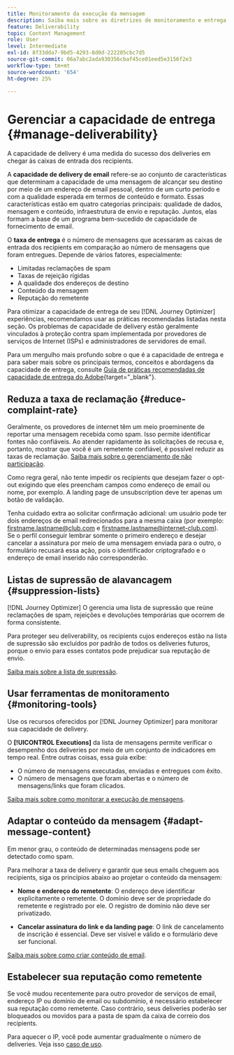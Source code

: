 ```yaml
---
title: Monitoramento da execução da mensagem
description: Saiba mais sobre as diretrizes de monitoramento e entrega
feature: Deliverability
topic: Content Management
role: User
level: Intermediate
exl-id: 8f33dda7-9bd5-4293-8d0d-222205cbc7d5
source-git-commit: 06a7abc2ada930356cbaf45ce01eed5e3156f2e3
workflow-type: tm+mt
source-wordcount: '654'
ht-degree: 25%

---
```


# Gerenciar a capacidade de entrega {#manage-deliverability}

A capacidade de delivery é uma medida do sucesso dos deliveries em chegar às caixas de entrada dos recipients.

A **capacidade de delivery de email** refere-se ao conjunto de características que determinam a capacidade de uma mensagem de alcançar seu destino por meio de um endereço de email pessoal, dentro de um curto período e com a qualidade esperada em termos de conteúdo e formato. Essas características estão em quatro categorias principais: qualidade de dados, mensagem e conteúdo, infraestrutura de envio e reputação. Juntos, elas formam a base de um programa bem-sucedido de capacidade de fornecimento de email.

O **taxa de entrega** é o número de mensagens que acessaram as caixas de entrada dos recipients em comparação ao número de mensagens que foram entregues. Depende de vários fatores, especialmente:

* Limitadas reclamações de spam
* Taxas de rejeição rígidas
* A qualidade dos endereços de destino
* Conteúdo da mensagem
* Reputação do remetente

Para otimizar a capacidade de entrega de seu [!DNL Journey Optimizer] experiências, recomendamos usar as práticas recomendadas listadas nesta seção. Os problemas de capacidade de delivery estão geralmente vinculados à proteção contra spam implementada por provedores de serviços de Internet (ISPs) e administradores de servidores de email.

Para um mergulho mais profundo sobre o que é a capacidade de entrega e para saber mais sobre os principais termos, conceitos e abordagens da capacidade de entrega, consulte [Guia de práticas recomendadas de capacidade de entrega do Adobe](https://experienceleague.adobe.com/docs/deliverability-learn/deliverability-best-practice-guide/introduction.html?lang=pt-BR){target=&quot;_blank&quot;}.

## Reduza a taxa de reclamação {#reduce-complaint-rate}

Geralmente, os provedores de internet têm um meio proeminente de reportar uma mensagem recebida como spam. Isso permite identificar fontes não confiáveis. Ao atender rapidamente às solicitações de recusa e, portanto, mostrar que você é um remetente confiável, é possível reduzir as taxas de reclamação. [Saiba mais sobre o gerenciamento de não participação](consent.md#opt-out-management).

Como regra geral, não tente impedir os recipients que desejam fazer o opt-out exigindo que eles preencham campos como endereço de email ou nome, por exemplo. A landing page de unsubscription deve ter apenas um botão de validação.

Tenha cuidado extra ao solicitar confirmação adicional: um usuário pode ter dois endereços de email redirecionados para a mesma caixa (por exemplo: firstname.lastname@club.com e firstname.lastname@internet-club.com). Se o perfil conseguir lembrar somente o primeiro endereço e desejar cancelar a assinatura por meio de uma mensagem enviada para o outro, o formulário recusará essa ação, pois o identificador criptografado e o endereço de email inserido não corresponderão.

## Listas de supressão de alavancagem {#suppression-lists}

[!DNL Journey Optimizer] O gerencia uma lista de supressão que reúne reclamações de spam, rejeições e devoluções temporárias que ocorrem de forma consistente.

Para proteger seu deliverability, os recipients cujos endereços estão na lista de supressão são excluídos por padrão de todos os deliveries futuros, porque o envio para esses contatos pode prejudicar sua reputação de envio.

[Saiba mais sobre a lista de supressão](suppression-list.md).

## Usar ferramentas de monitoramento {#monitoring-tools}

Use os recursos oferecidos por [!DNL Journey Optimizer] para monitorar sua capacidade de delivery.

O **[!UICONTROL Executions]** da lista de mensagens permite verificar o desempenho dos deliveries por meio de um conjunto de indicadores em tempo real. Entre outras coisas, essa guia exibe:
* O número de mensagens executadas, enviadas e entregues com êxito.
* O número de mensagens que foram abertas e o número de mensagens/links que foram clicados.

[Saiba mais sobre como monitorar a execução de mensagens](message-monitoring.md).

## Adaptar o conteúdo da mensagem {#adapt-message-content}

Em menor grau, o conteúdo de determinadas mensagens pode ser detectado como spam.

Para melhorar a taxa de delivery e garantir que seus emails cheguem aos recipients, siga os princípios abaixo ao projetar o conteúdo da mensagem:

* **Nome e endereço do remetente**: O endereço deve identificar explicitamente o remetente. O domínio deve ser de propriedade do remetente e registrado por ele. O registro de domínio não deve ser privatizado.

* **Cancelar assinatura do link e da landing page**: O link de cancelamento de inscrição é essencial. Deve ser visível e válido e o formulário deve ser funcional.

[Saiba mais sobre como criar conteúdo de email](design-emails.md).

## Estabelecer sua reputação como remetente

Se você mudou recentemente para outro provedor de serviços de email, endereço IP ou domínio de email ou subdomínio, é necessário estabelecer sua reputação como remetente. Caso contrário, seus deliveries poderão ser bloqueados ou movidos para a pasta de spam da caixa de correio dos recipients.

Para aquecer o IP, você pode aumentar gradualmente o número de deliveries. Veja isso [caso de uso](../building-journeys/ramp-up-deliveries-uc.md).
